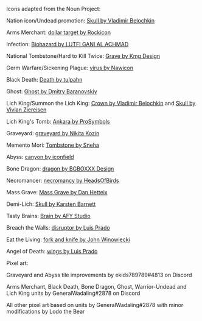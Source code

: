 Icons adapted from the Noun Project:

Nation icon/Undead promotion: [Skull by Vladimir Belochkin](https://thenounproject.com/term/Skull/1030702/)

Arms Merchant: [dollar target by Rockicon](https://thenounproject.com/term/dollar-target/472861/)

Infection: [Biohazard by LUTFI GANI AL ACHMAD](https://thenounproject.com/term/Biohazard/2850224)

National Tombstone/Hard to Kill Twice: [Grave by Kmg Design](https://thenounproject.com/term/Grave/2888956)

Germ Warfare/Sickening Plague: [virus by Nawicon](https://thenounproject.com/term/virus/3364091)

Black Death: [Death by tulpahn](https://thenounproject.com/term/death/2064459/)

Ghost: [Ghost by Dmitry Baranovskiy](https://thenounproject.com/term/ghost/7897/)

Lich King/Summon the Lich King: [Crown by Vladimir Belochkin](https://thenounproject.com/term/Crown/891413) and [Skull by Vivian Ziereisen](https://thenounproject.com/term/skull/29715/)

Lich King's Tomb: [Ankara by ProSymbols](https://thenounproject.com/term/ankara/2247204/)

Graveyard: [graveyard by Nikita Kozin](https://thenounproject.com/term/graveyard/573169)

Memento Mori: [Tombstone by Sneha](https://thenounproject.com/term/tombstone/2915140/)

Abyss: [canyon by iconfield](https://thenounproject.com/term/canyon/3005193/)

Bone Dragon: [dragon by BGBOXXX Design](https://thenounproject.com/term/dragon/1646686/)

Necromancer: [necromancy by HeadsOfBirds](https://thenounproject.com/term/necromancy/1178598/)

Mass Grave: [Mass Grave by Dan Hetteix](https://thenounproject.com/term/mass-grave/75126/)

Demi-Lich: [Skull by Karsten Barnett](https://thenounproject.com/term/skull/47649/)

Tasty Brains: [Brain by AFY Studio](https://thenounproject.com/term/brain/1455525/)

Breach the Walls: [disruptor by Luis Prado](https://thenounproject.com/term/disruptor/2640915/)

Eat the Living: [fork and knife by John Winowiecki](https://thenounproject.com/term/fork-and-knife/3415220/)

Angel of Death: [wings by Luis Prado](https://thenounproject.com/term/wings/51806/)

Pixel art:

Graveyard and Abyss tile improvements by ekids789789#4813 on Discord

Arms Merchant, Black Death, Bone Dragon, Ghost, Warrior-Undead and Lich King units by GeneralWadaling#2878 on Discord

All other pixel art based on units by GeneralWadaling#2878 with minor modifications by Lodo the Bear